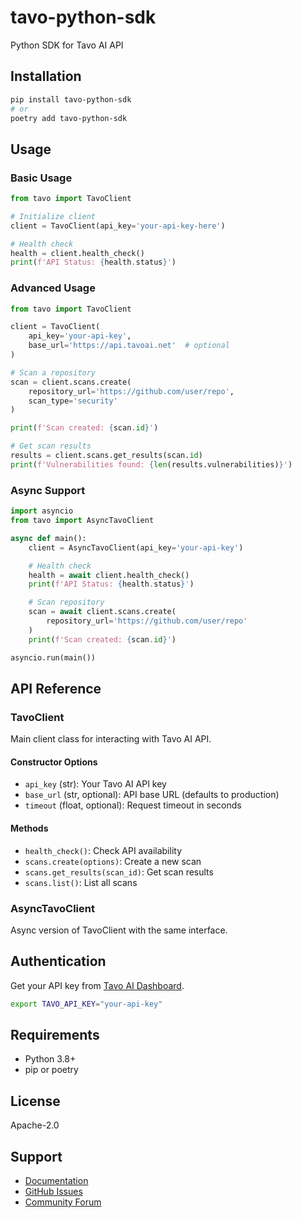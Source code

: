 # tavo-python-sdk

Python SDK for Tavo AI API

## Installation

```bash
pip install tavo-python-sdk
# or
poetry add tavo-python-sdk
```

## Usage

### Basic Usage

```python
from tavo import TavoClient

# Initialize client
client = TavoClient(api_key='your-api-key-here')

# Health check
health = client.health_check()
print(f'API Status: {health.status}')
```

### Advanced Usage

```python
from tavo import TavoClient

client = TavoClient(
    api_key='your-api-key',
    base_url='https://api.tavoai.net'  # optional
)

# Scan a repository
scan = client.scans.create(
    repository_url='https://github.com/user/repo',
    scan_type='security'
)

print(f'Scan created: {scan.id}')

# Get scan results
results = client.scans.get_results(scan.id)
print(f'Vulnerabilities found: {len(results.vulnerabilities)}')
```

### Async Support

```python
import asyncio
from tavo import AsyncTavoClient

async def main():
    client = AsyncTavoClient(api_key='your-api-key')

    # Health check
    health = await client.health_check()
    print(f'API Status: {health.status}')

    # Scan repository
    scan = await client.scans.create(
        repository_url='https://github.com/user/repo'
    )
    print(f'Scan created: {scan.id}')

asyncio.run(main())
```

## API Reference

### TavoClient

Main client class for interacting with Tavo AI API.

#### Constructor Options

- `api_key` (str): Your Tavo AI API key
- `base_url` (str, optional): API base URL (defaults to production)
- `timeout` (float, optional): Request timeout in seconds

#### Methods

- `health_check()`: Check API availability
- `scans.create(options)`: Create a new scan
- `scans.get_results(scan_id)`: Get scan results
- `scans.list()`: List all scans

### AsyncTavoClient

Async version of TavoClient with the same interface.

## Authentication

Get your API key from [Tavo AI Dashboard](https://app.tavoai.net).

```bash
export TAVO_API_KEY="your-api-key"
```

## Requirements

- Python 3.8+
- pip or poetry

## License

Apache-2.0

## Support

- [Documentation](https://docs.tavoai.net/python/)
- [GitHub Issues](https://github.com/TavoAI/tavo-api/issues)
- [Community Forum](https://community.tavoai.net)